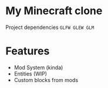 # My Minecraft clone
Project dependencies `GLFW GLEW GLM`

# Features
 - Mod System (kinda)
 - Entities (WIP)
 - Custom blocks from mods